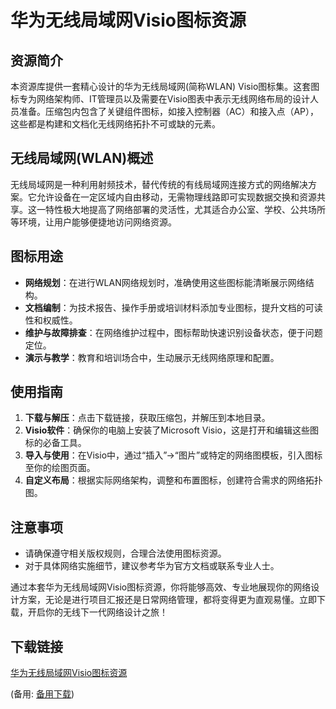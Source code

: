 # 华为无线局域网Visio图标资源

## 资源简介

本资源库提供一套精心设计的华为无线局域网(简称WLAN) Visio图标集。这套图标专为网络架构师、IT管理员以及需要在Visio图表中表示无线网络布局的设计人员准备。压缩包内包含了关键组件图标，如接入控制器（AC）和接入点（AP），这些都是构建和文档化无线网络拓扑不可或缺的元素。

## 无线局域网(WLAN)概述

无线局域网是一种利用射频技术，替代传统的有线局域网连接方式的网络解决方案。它允许设备在一定区域内自由移动，无需物理线路即可实现数据交换和资源共享。这一特性极大地提高了网络部署的灵活性，尤其适合办公室、学校、公共场所等环境，让用户能够便捷地访问网络资源。

## 图标用途

- **网络规划**：在进行WLAN网络规划时，准确使用这些图标能清晰展示网络结构。
- **文档编制**：为技术报告、操作手册或培训材料添加专业图标，提升文档的可读性和权威性。
- **维护与故障排查**：在网络维护过程中，图标帮助快速识别设备状态，便于问题定位。
- **演示与教学**：教育和培训场合中，生动展示无线网络原理和配置。

## 使用指南

1. **下载与解压**：点击下载链接，获取压缩包，并解压到本地目录。
2. **Visio软件**：确保你的电脑上安装了Microsoft Visio，这是打开和编辑这些图标的必备工具。
3. **导入与使用**：在Visio中，通过“插入”->“图片”或特定的网络图模板，引入图标至你的绘图页面。
4. **自定义布局**：根据实际网络架构，调整和布置图标，创建符合需求的网络拓扑图。

## 注意事项

- 请确保遵守相关版权规则，合理合法使用图标资源。
- 对于具体网络实施细节，建议参考华为官方文档或联系专业人士。

通过本套华为无线局域网Visio图标资源，你将能够高效、专业地展现你的网络设计方案，无论是进行项目汇报还是日常网络管理，都将变得更为直观易懂。立即下载，开启你的无线下一代网络设计之旅！

## 下载链接
[华为无线局域网Visio图标资源](https://pan.quark.cn/s/2d1e65d34ff1) 

(备用: [备用下载](https://pan.baidu.com/s/1jbxCueVziUVPYDgSb9t-jg?pwd=1234))
